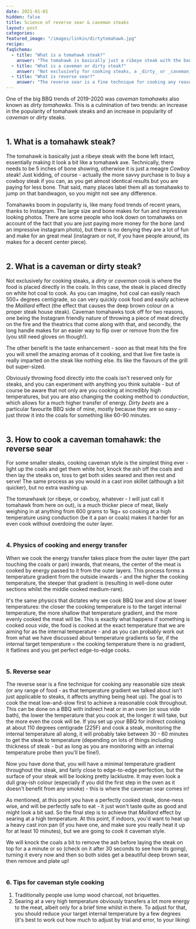 ```yaml
---
date: 2021-01-01
hidden: false
title: Science of reverse sear & caveman steaks
layout: post
categories:
featured_image: "/images/linkin/dirtytomahawk.jpg"
recipe:
faqSchema:
  - title: "What is a tomahawk steak?"
    answer: "The tomahawk is basically just a ribeye steak with the bone left intact, essentially making it look a bit like a tomahawk axe. Technically, there needs to be 5 inches of bone showing, otherwise it is just a meagre _Cowboy_ steak!"
  - title: "What is a caveman or dirty steak?"
    answer: "Not exclusively for cooking steaks, a _dirty_ or _caveman_ cook is where the food is placed directly in the coals. In this case, the steak is placed directly on white hot coal to cook"
  - title: "What is reverse sear?"
    answer: "The reverse sear is a fine technique for cooking any reasonable size steak (or any range of food - as that temperature gradient we talked about isn't just applicable to steaks, it affects anything being heat up). The goal is to cook the meat low-and-slow first to achieve a reasonable cook throughout"
---
```


One of the big BBQ trends of 2019-2020 was _caveman tomahawks_ also known as _dirty tomahawks_. This is a culmination of two trends: an increase in the popularity of tomahawk steaks and an increase in popularity of _caveman_ or _dirty_ steaks.
<br>
<br>

## 1. What is a tomahawk steak?
The tomahawk is basically just a ribeye steak with the bone left intact, essentially making it look a bit like a tomahawk axe. Technically, there needs to be 5 inches of bone showing, otherwise it is just a meagre _Cowboy_ steak! Just kidding, of course - actually the more savvy purchase is to buy a cowboy steak if you can, as you get almost identical results but you are paying for less bone. That said, many places label them all as tomahawks to jump on that bandwagon, so you might not see any difference.

Tomahawks boom in popularity is, like many food trends of recent years, thanks to Instagram. The large size and bone makes for fun and impressive looking photos. There are some people who look down on tomahawks on account of the fact that you are just paying more money for the bone (and an impressive instagram photo), but there is no denying they are a lot of fun and make for an great meal (instagram or not, if you have people around, its makes for a decent center piece).
<br>
<br>

## 2. What is a caveman or dirty steak?
Not exclusively for cooking steaks, a _dirty_ or _caveman_ cook is where the food is placed directly in the coals. In this case, the steak is placed directly on white hot coal to cook. As you can imagine, hot coal can easily reach 500+ degrees centigrade, so can very quickly cook food and easily achieve the _Maillard_ effect (the effect that causes the deep brown colour on a proper steak house steak). Caveman tomahawks took off for two reasons, one being the Instagram friendly nature of throwing a piece of meat directly on the fire and the theatrics that come along with that, and secondly, the long handle makes for an easier way to flip over or remove from the fire (you still need gloves on though!).

The other benefit is the taste enhancement - soon as that meat hits the fire you will smell the amazing aromas of it cooking, and that live fire taste is really imparted on the steak like nothing else. Its like the flavours of the grill but super-sized.

Obviously throwing food directly into the coals isn't reserved only for steaks, and you can experiment with anything you think suitable - but of course be aware that not only are you cooking at incredibly high temperatures, but you are also changing the cooking method to _conduction_, which allows for a much higher transfer of energy. _Dirty beets_ are a particular favourite BBQ side of mine, mostly because they are so easy - just throw it into the coals for something like 60-90 minutes.
<br>
<br>

## 3. How to cook a caveman tomahawk: the reverse sear
For some smaller steaks, cooking caveman style is the simplest thing ever - light up the coals and get them white hot, knock the ash off the coals and then lay the steaks on, toss to get both sides seared and then rest and serve! The same process as you would in a cast iron skillet (although a bit quicker), but no extra washing up.

The tomawhawk (or ribeye, or cowboy, whatever - I will just call it tomahawk from here on out), is a much thicker piece of meat, likely weighing in at anything from 600 grams to 1kg+ so cooking at a high temperature using conduction (be it a pan or coals) makes it harder for an even cook without overdoing the outer layer.
<br>
<br>

### 4. Physics of cooking and energy transfer
When we cook the energy transfer takes place from the outer layer (the part touching the coals or pan) inwards, that means, the center of the meat is cooked by energy passed to it from the outer layers. This process forms a temperature gradient from the outside inwards - and the higher the cooking temperature, the steeper that gradient is (resulting in well-done outer sections whilst the middle cooked medium-rare).

It's the same physics that dictates why we cook BBQ low and slow at lower temperatures: the closer the cooking temperature is to the target internal temperature, the more shallow that temperature gradient, and the more evenly cooked the meat will be. This is exactly what happens if something is cooked _sous vide_, the food is cooked at the exact temperature that we are aiming for as the internal temperature - and as you can probably work out from what we have discussed about temperature gradients so far, if the internal target temperature = the cooking temperature there is no gradient, it flatlines and you get perfect edge-to-edge cooks.
<br>
<br>

### 5. Reverse sear
The reverse sear is a fine technique for cooking any reasonable size steak (or any range of food - as that temperature gradient we talked about isn't just applicable to steaks, it affects anything being heat up). The goal is to cook the meat low-and-slow first to achieve a reasonable cook throughout. This can be done on a BBQ with indirect heat or in an oven (or sous vide bath), the lower the temperature that you cook at, the longer it will take, but the more even the cook will be. If you set up your BBQ for indirect cooking at about 110 degrees centigrade (225F) and cook a steak, monitoring the internal temperature all along, it will probably take between 30 - 60 minutes to get the steak to temperature (depending on lots of things including thickness of steak - but as long as you are monitoring with an internal temperature probe then you'll be fine!).

Now you have done that, you will have a minimal temperature gradient throughout the steak, and fairly close to edge-to-edge perfection, but the surface of your steak will be looking pretty lacklustre. It may even look a dull gray-ish colour (especially if you did the first step in the oven as it doesn't benefit from any smoke) - this is where the caveman sear comes in!

As mentioned, at this point you have a perfectly cooked steak, done-ness wise, and will be perfectly safe to eat - it just won't taste quite as good and might look a bit sad. So the final step is to achieve that _Maillard_ effect by searing at a high temperature. At this point, if indoors, you'd want to heat up a heavy cast iron pan (if you have one, and make sure you really heat it up for at least 10 minutes), but we are going to cook it caveman style.

We will knock the coals a bit to remove the ash before laying the steak on top for a a minute or so (check on it after 30 seconds to see how its going), turning it every now and then so both sides get a beautiful deep brown sear, then remove and plate up!
<br>
<br>

### 6. Tips for caveman style cooking
1. Traditionally people use lump wood charcoal, not briquettes.
2. Searing at a very high temperature obviously transfers a lot more energy to the meat, albeit only for a brief time whilst in there. To adjust for that, you should reduce your target internal temperature by a few degrees (it's best to work out how much to adjust by trial and error, to your liking)
